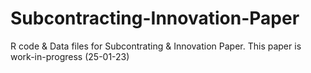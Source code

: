 # Subcontracting-Innovation-Paper
R code & Data files for Subcontrating & Innovation Paper.
This paper is work-in-progress (25-01-23)
